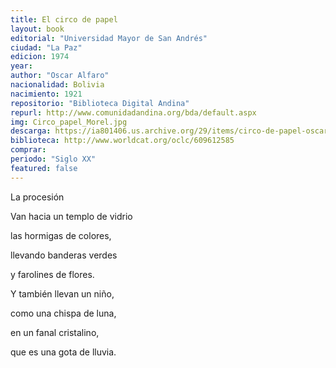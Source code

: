 ```yaml
---
title: El circo de papel 
layout: book
editorial: "Universidad Mayor de San Andrés"
ciudad: "La Paz"
edicion: 1974
year: 
author: "Oscar Alfaro"
nacionalidad: Bolivia
nacimiento: 1921 
repositorio: "Biblioteca Digital Andina"
repurl: http://www.comunidadandina.org/bda/default.aspx
img: Circo_papel_Morel.jpg
descarga: https://ia801406.us.archive.org/29/items/circo-de-papel-oscar-alfaro/Circo%20de%20papel%20-%20Oscar%20Alfaro.pdf
biblioteca: http://www.worldcat.org/oclc/609612585
comprar: 
periodo: "Siglo XX"
featured: false
---
```

 

La procesión 
 
Van hacia un templo de vidrio
  
las hormigas de colores,
 
llevando banderas verdes 
 
y farolines de flores. 
 
 
Y también llevan un niño, 
 
como una chispa de luna, 
 
en un fanal cristalino, 
 
que es una gota de lluvia.
